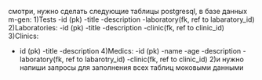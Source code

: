 
смотри, нужно сделать следующие таблицы postgresql, в базе данных m-gen:
1)Tests
-id (pk)
-title
-description
-laboratory(fk, ref to  labaratory_id)
2)Laboratories:
-id (pk)
-title
-description
-clinic(fk, ref to clinic_id)
3)Clinics:
- id (pk)
  -title
  -description
  4)Medics:
  -id (pk)
  -name
  -age
  -description
  -laboratory(fk, ref to labarotry_id)
  -clinic(fk, ref to clinic_id)
  2)и нужно напиши запросы для заполнения всех таблиц моковыми данными
